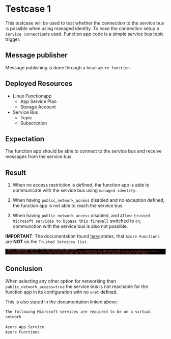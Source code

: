 # Testcase 1

This testcase will be used to test whether the connection to the service bus is possible when using managed identity. To ease the connection setup a `service connection`is used. Function app code is a simple service bus topic trigger.

## Message publisher

Message publishing is done through a local `azure function`.

## Deployed Resources

- Linux Functionapp
  - App Service Plan
  - Storage Account
- Service Bus
  - Topic
  - Subscription

## Expectation

The function app should be able to connect to the service bus and receive messages from the service bus.

## Result

1. When no access restriction is defined, the function app is able to communicate with the service bus using `managed identity`.

1. When having `public_network_access` disabled and no exception defined, the function app is not able to reach the service bus.

1. When having `public_network_access` disabled, and `Allow trusted Microsoft services to bypass this firewall` switched to `on`, communction with the service bus is also not possible.

**IMPORTANT**: The documentation found [here](https://learn.microsoft.com/en-us/azure/service-bus-messaging/service-bus-ip-filtering) states, that `Azure Functions` are **NOT** on the `Trusted Services list`.

![image](img/error-log.png)

## Conclusion

When selecting any other option for networking than `public_network_access=true` the service bus is not reachable for the function app in its configuration with no `vnet` defined.

This is also stated in the documentation linked above:

```text
The following Microsoft services are required to be on a virtual network

Azure App Service
Azure Functions
```
